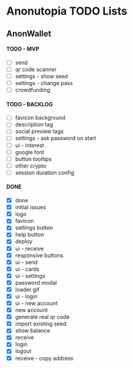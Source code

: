# Anonutopia TODO Lists

## AnonWallet

#### TODO - MVP

- [ ] send
- [ ] qr code scanner
- [ ] settings - show seed
- [ ] settings - change pass
- [ ] crowdfunding

#### TODO - BACKLOG

- [ ] favicon background
- [ ] description tag
- [ ] social preview tags
- [ ] settings - ask password on start
- [ ] ui - interest
- [ ] google font
- [ ] button tooltips
- [ ] other crypto
- [ ] session duration config

#### DONE

- [x] done
- [x] initial issues
- [x] logo
- [x] favicon
- [x] settings button
- [x] help button
- [x] deploy
- [x] ui - receive
- [x] responsive buttons
- [x] ui - send
- [x] ui - cards
- [x] ui - settings
- [x] password modal
- [x] loader gif
- [x] ui - login
- [x] ui - new account
- [x] new account
- [x] generate real qr code
- [x] import existing seed
- [x] show balance
- [x] receive
- [x] login
- [x] logout
- [x] receive - copy address
